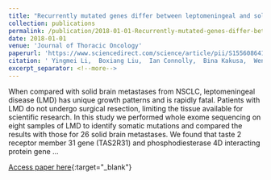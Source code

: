 ```yaml
---
title: "Recurrently mutated genes differ between leptomeningeal and solid lung cancer brain metastases"
collection: publications
permalink: /publication/2018-01-01-Recurrently-mutated-genes-differ-between-leptomeningeal-and-solid-lung-cancer-brain-metastases
date: 2018-01-01
venue: 'Journal of Thoracic Oncology'
paperurl: 'https://www.sciencedirect.com/science/article/pii/S1556086418302223'
citation: ' Yingmei Li,  Boxiang Liu,  Ian Connolly,  Bina Kakusa,  Wenying Pan,  Seema Nagpal,  Stephen Montgomery,  Melanie Gephart, &quot;Recurrently mutated genes differ between leptomeningeal and solid lung cancer brain metastases.&quot; Journal of Thoracic Oncology, 2018.'
excerpt_separator: <!--more-->
---
```

<!--more-->
When compared with solid brain metastases from NSCLC, leptomeningeal disease (LMD) has unique growth patterns and is rapidly fatal. Patients with LMD do not undergo surgical resection, limiting the tissue available for scientific research. In this study we performed whole exome sequencing on eight samples of LMD to identify somatic mutations and compared the results with those for 26 solid brain metastases. We found that taste 2 receptor member 31 gene (TAS2R31) and phosphodiesterase 4D interacting protein gene …

[Access paper here](https://www.sciencedirect.com/science/article/pii/S1556086418302223){:target="_blank"}
